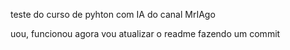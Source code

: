 teste do curso de pyhton com IA do canal MrIAgo

uou, funcionou
agora vou atualizar o readme fazendo um commit
